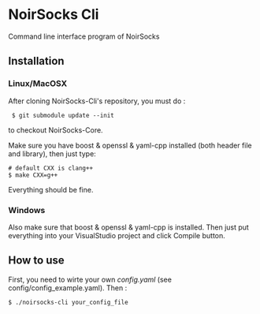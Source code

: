 # NoirSocks Cli

Command line interface program of NoirSocks

## Installation

### Linux/MacOSX

After cloning NoirSocks-Cli's repository, you must do :

     $ git submodule update --init

to checkout NoirSocks-Core.

Make sure you have boost & openssl & yaml-cpp installed (both header file and library), then just type:

    # default CXX is clang++
    $ make CXX=g++

Everything should be fine.

### Windows

Also make sure that boost & openssl & yaml-cpp is installed.
Then just put everything into your VisualStudio project and click Compile button.

## How to use

First, you need to wirte your own *config.yaml* (see config/config_example.yaml).
Then :

    $ ./noirsocks-cli your_config_file
